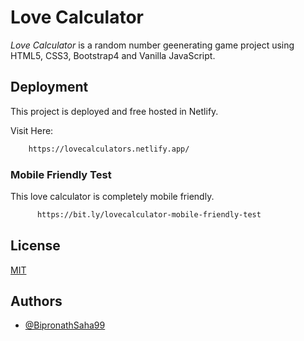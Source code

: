 
# Love Calculator

*_Love Calculator_* is a random number geenerating game project using HTML5, CSS3, Bootstrap4 and Vanilla JavaScript.



## Deployment

This project is deployed and free hosted in Netlify.

Visit Here:

```bash 
    https://lovecalculators.netlify.app/
```

### Mobile Friendly Test 
This love calculator is completely mobile friendly.

```bash
      https://bit.ly/lovecalculator-mobile-friendly-test
```
## License

[MIT]()

  
## Authors

- [@BipronathSaha99](https://github.com/BipronathSaha99/)

  
